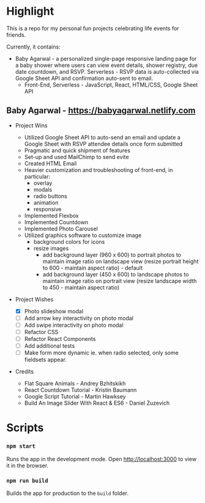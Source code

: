 # Highlight 

This is a repo for my personal fun projects celebrating life events for friends. 

Currently, it contains: 
* Baby Agarwal - a personalized single-page responsive landing page for a baby shower where users can view event details, shower registry, due date countdown, and RSVP. Serverless - RSVP data is auto-collected via Google Sheet API and confirmation auto-sent to email. 
  * Front-End, Serverless - JavaScript, React, HTML/CSS, Google Sheet API

## Baby Agarwal - https://babyagarwal.netlify.com
* Project Wins
  * Utilized Google Sheet API to auto-send an email and update a Google Sheet with RSVP attendee details once form submitted 
  * Pragmatic and quick shipment of features
  * Set-up and used MailChimp to send evite
  * Created HTML Email
  * Heavier customization and troubleshooting of front-end, in particular:
    * overlay
    * modals
    * radio buttons
    * animation
    * responsive
  * Implemented Flexbox
  * Implemented Countdown
  * Implemented Photo Carousel 
  * Utilized graphics software to customize image
    * background colors for icons
    * resize images
      * add background layer (960 x 600) to portrait photos to maintain image ratio on landscape view (resize portrait height to 600  - maintain aspect ratio) - default
      * add background layer (450 x 600) to landscape photos to maintain image ratio on portrait view (resize landscape width to 450 - maintain aspect ratio) 

* Project Wishes
  - [x] Photo slideshow modal
  - [ ] Add arrow key interactivity on photo modal
  - [ ] Add swipe interactivity on photo modal
  - [ ] Refactor CSS
  - [ ] Refactor React Components
  - [ ] Add additional tests
  - [ ] Make form more dynamic ie. when radio selected, only some fieldsets appear.

* Credits
  * Flat Square Animals - Andrey Bzhitskikh
  * React Countdown Tutorial - Kristin Baumann
  * Google Script Tutorial - Martin Hawksey
  * Build An Image Slider With React & ES6 - Daniel Zuzevich

# Scripts

### `npm start`

Runs the app in the development mode. Open [http://localhost:3000](http://localhost:3000) to view it in the browser.

### `npm run build`

Builds the app for production to the `build` folder.<br>
